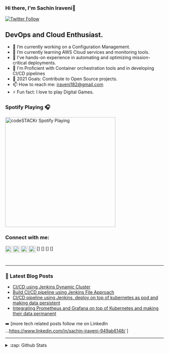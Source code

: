 <!--
**Sachiniraveni/Sachiniraveni** is a ✨ _special_ ✨ repository because its `README.md` (this file) appears on your GitHub profile.

Here are some ideas to get you started:

- 🔭 I’m currently working on ...
- 🌱 I’m currently learning ...
- 👯 I’m looking to collaborate on ...
- 🤔 I’m looking for help with ...
- 💬 Ask me about ...
- 📫 How to reach me: ...
- 😄 Pronouns: ...
- ⚡ Fun fact: ...
-->
### Hi there, I'm Sachin Iraveni👋

[![Twitter Follow](https://img.shields.io/twitter/follow/Code__blooded_?color=1DA1F2&logo=twitter&style=for-the-badge)](https://twitter.com/intent/follow?original_referer=https%3A%2F%2Fgithub.com%2FcodeSTACKr&screen_name=Code__blooded_)

## DevOps and Cloud Enthusiast.

- 🔭 I’m currently working on a Configuration Management.
- 🌱 I’m currently learning AWS Cloud services and monitoring tools.
- 👯 I've hands-on experience in automating and optimizing mission-critical deployments.
- 👯 I'm Proficient with Container orchestration tools and in developing CI/CD pipelines
- 🥅 2021 Goals: Contribute to Open Source projects.
- 📫 How to reach me: iraveni182@gmail.com
- ⚡ Fun fact: I love to play Digital Games.

### Spotify Playing 🎧
[<img src="https://now-playing-codestackr.vercel.app/api/spotify-playing" alt="codeSTACKr Spotify Playing" width="350" />](https://open.spotify.com/user/emzqr1jmqa8llh49rakqlo868)

### Connect with me:


[<img align="left" alt="codeSTACKr | Medium" width="22px" src="https://cdn.jsdelivr.net/npm/simple-icons@v3/icons/medium.svg" />]
[<img align="left" alt="codeSTACKr | Twitter" width="22px" src="https://cdn.jsdelivr.net/npm/simple-icons@v3/icons/twitter.svg" />]
[<img align="left" alt="codeSTACKr | LinkedIn" width="22px" src="https://cdn.jsdelivr.net/npm/simple-icons@v3/icons/linkedin.svg" />]
[<img align="left" alt="codeSTACKr | Instagram" width="22px" src="https://cdn.jsdelivr.net/npm/simple-icons@v3/icons/instagram.svg" />]

<br />


---


### 📕 Latest Blog Posts

<!-- BLOG-POST-LIST:START -->
- [CI/CD using Jenkins Dynamic Cluster](https://medium.com/@code_.blooded/ci-cd-using-jenkins-dynamic-cluster-6668a2c9ec81)
- [Build CI/CD pipeline using Jenkins File Approach](https://medium.com/@code_.blooded/build-ci-cd-pipeline-using-jenkins-file-approach-4125b9a0653c)
- [CI/CD pipeline using Jenkins, deploy on top of kubernetes as pod and making data persistent](https://medium.com/@code_.blooded/ci-cd-pipeline-using-jenkins-deploy-on-top-of-kubernetes-as-pod-and-making-data-persistent-671cccebb71f)
- [Integrating Prometheus and Grafana on top of Kubernetes and making their data permanent](https://www.linkedin.com/pulse/integrati-prometheus-grafana-top-kubernetes-making-data-iraveni/?trackingId=UjRSenVVRXuiE8ol2Jxj8A%3D%3D)
<!-- BLOG-POST-LIST:END -->

➡️ [more tech related posts follow me on LinkedIn ...https://www.linkedin.com/in/sachin-iraveni-949ab6148/ ]

---

</details>



<details>
  <summary>:zap: Github Stats</summary>

  <img align="left" alt="Sachin's Github Stats" src="https://sachiniraveni.sachiniraveni.vercel.app/api?username=Sachiniraveni&show_icons=true&hide_border=true" />
  
</details>

